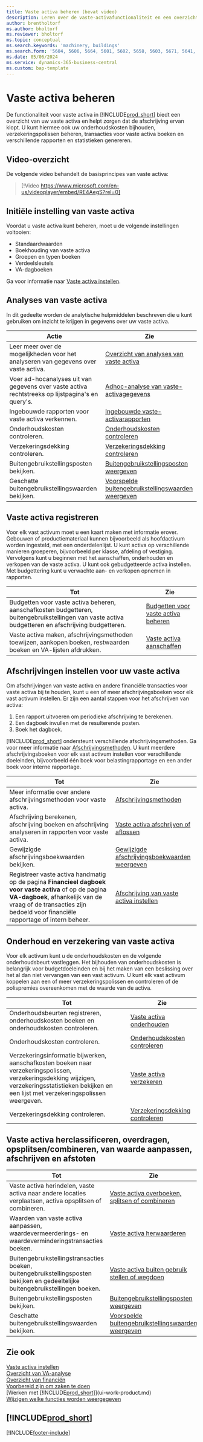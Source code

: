```yaml
---
title: Vaste activa beheren (bevat video)
description: Leren over de vaste-activafunctionaliteit en een overzicht krijgen van hoe u met vaste activa werkt en deze beheert.
author: brentholtorf
ms.author: bholtorf
ms.reviewer: bholtorf
ms.topic: conceptual
ms.search.keywords: 'machinery, buildings'
ms.search.form: '5604, 5606, 5664, 5601, 5602, 5658, 5603, 5671, 5641, 5629, 5633, 5634, 5649, 5622, 5650'
ms.date: 05/06/2024
ms.service: dynamics-365-business-central
ms.custom: bap-template
---
```


# <a name="manage-fixed-assets"></a>Vaste activa beheren

De functionaliteit voor vaste activa in [!INCLUDE[prod_short](includes/prod_short.md)] biedt een overzicht van uw vaste activa en helpt zorgen dat de afschrijving ervan klopt. U kunt hiermee ook uw onderhoudskosten bijhouden, verzekeringspolissen beheren, transacties voor vaste activa boeken en verschillende rapporten en statistieken genereren.

## <a name="video-overview"></a>Video-overzicht

De volgende video behandelt de basisprincipes van vaste activa:

> [!Video https://www.microsoft.com/en-us/videoplayer/embed/RE4AegS?rel=0]

## <a name="initial-setup-of-fixed-assets"></a>Initiële instelling van vaste activa

Voordat u vaste activa kunt beheren, moet u de volgende instellingen voltooien:

- Standaardwaarden
- Boekhouding van vaste activa
- Groepen en typen boeken
- Verdeelsleutels
- VA-dagboeken

Ga voor informatie naar [Vaste activa instellen](fa-setup.md).

## <a name="fixed-assets-analytics"></a>Analyses van vaste activa

In dit gedeelte worden de analytische hulpmiddelen beschreven die u kunt gebruiken om inzicht te krijgen in gegevens over uw vaste activa.

| Actie | Zie |
| --- | --- |
| Leer meer over de mogelijkheden voor het analyseren van gegevens over vaste activa. | [Overzicht van analyses van vaste activa](fa-analytics-overview.md) |
| Voer ad-hocanalyses uit van gegevens over vaste activa rechtstreeks op lijstpagina's en query's. | [Adhoc-analyse van vaste-activagegevens](ad-hoc-analysis-fa.md) |
| Ingebouwde rapporten voor vaste activa verkennen. | [Ingebouwde vaste-activarapporten](fa-reports.md) |
| Onderhoudskosten controleren. | [Onderhoudskosten controleren](fa-how-maintain.md#to-monitor-maintenance-costs)|
| Verzekeringsdekking controleren. | [Verzekeringsdekking controleren](fa-how-insure.md#to-monitor-insurance-coverage) |
| Buitengebruikstellingsposten bekijken. | [Buitengebruikstellingsposten weergeven](fa-how-dispose-retire.md#to-view-disposal-ledger-entries) |
| Geschatte buitengebruikstellingswaarden bekijken. | [Voorspelde buitengebruikstellingswaarden weergeven](fa-how-manage-budgets.md#to-view-projected-disposal-values) |

## <a name="register-fixed-assets"></a>Vaste activa registreren

Voor elk vast activum moet u een kaart maken met informatie erover. Gebouwen of productiemateriaal kunnen bijvoorbeeld als hoofdactivum worden ingesteld, met een onderdelenlijst. U kunt activa op verschillende manieren groeperen, bijvoorbeeld per klasse, afdeling of vestiging. Vervolgens kunt u beginnen met het aanschaffen, onderhouden en verkopen van de vaste activa. U kunt ook gebudgetteerde activa instellen. Met budgettering kunt u verwachte aan- en verkopen opnemen in rapporten.

| Tot  | Zie |
| --- | --- |
| Budgetten voor vaste activa beheren, aanschafkosten budgetteren, buitengebruikstellingen van vaste activa budgetteren en afschrijving budgetteren. |[Budgetten voor vaste activa beheren](fa-how-manage-budgets.md) |
| Vaste activa maken, afschrijvingsmethoden toewijzen, aankopen boeken, restwaarden boeken en VA-lijsten afdrukken. |[Vaste activa aanschaffen](fa-how-acquire.md) |

## <a name="set-up-depreciations-for-your-fixed-assets"></a>Afschrijvingen instellen voor uw vaste activa

Om afschrijvingen van vaste activa en andere financiële transacties voor vaste activa bij te houden, kunt u een of meer afschrijvingsboeken voor elk vast activum instellen. Er zijn een aantal stappen voor het afschrijven van activa:

1. Een rapport uitvoeren om periodieke afschrijving te berekenen.
1. Een dagboek invullen met de resulterende posten.
1. Boek het dagboek.

[!INCLUDE[prod_short](includes/prod_short.md)] ondersteunt verschillende afschrijvingsmethoden. Ga voor meer informatie naar [Afschrijvingsmethoden](fa-depreciation-methods.md). U kunt meerdere afschrijvingsboeken voor elk vast activum instellen voor verschillende doeleinden, bijvoorbeeld één boek voor belastingrapportage en een ander boek voor interne rapportage.

| Tot  | Zie |
| --- | --- |
| Meer informatie over andere afschrijvingsmethoden voor vaste activa. |[Afschrijvingsmethoden](fa-depreciation-methods.md) |
| Afschrijving berekenen, afschrijving boeken en afschrijving analyseren in rapporten voor vaste activa. |[Vaste activa afschrijven of aflossen](fa-how-depreciate-amortize.md) |
| Gewijzigde afschrijvingsboekwaarden bekijken. | [Gewijzigde afschrijvingsboekwaarden weergeven](fa-how-trans-split-combine.md#to-view-changed-depreciation-book-values-due-to-fixed-asset-reclassification) |
| Registreer vaste activa handmatig op de pagina **Financieel dagboek voor vaste activa** of op de pagina **VA-dagboek**, afhankelijk van de vraag of de transacties zijn bedoeld voor financiële rapportage of intern beheer. | [Afschrijving van vaste activa instellen](fa-how-setup-depreciation.md) |

## <a name="fixed-assets-maintenance-and-insurance"></a>Onderhoud en verzekering van vaste activa

Voor elk activum kunt u de onderhoudskosten en de volgende onderhoudsbeurt vastleggen. Het bijhouden van onderhoudskosten is belangrijk voor budgetdoeleinden en bij het maken van een beslissing over het al dan niet vervangen van een vast activum. U kunt elk vast activum koppelen aan een of meer verzekeringspolissen en controleren of de polispremies overeenkomen met de waarde van de activa.

| Tot  | Zie |
| --- | --- |
| Onderhoudsbeurten registreren, onderhoudskosten boeken en onderhoudskosten controleren. |[Vaste activa onderhouden](fa-how-maintain.md) |
| Onderhoudskosten controleren. | [Onderhoudskosten controleren](fa-how-maintain.md#to-monitor-maintenance-costs)|
| Verzekeringsinformatie bijwerken, aanschafkosten boeken naar verzekeringspolissen, verzekeringsdekking wijzigen, verzekeringsstatistieken bekijken en een lijst met verzekeringspolissen weergeven. |[Vaste activa verzekeren](fa-how-insure.md) |
| Verzekeringsdekking controleren. | [Verzekeringsdekking controleren](fa-how-insure.md#to-monitor-insurance-coverage) |

## <a name="reclassify-transfer-split-upcombine-adjust-value-write-down-and-dispose-fixed-assets"></a>Vaste activa herclassificeren, overdragen, opsplitsen/combineren, van waarde aanpassen, afschrijven en afstoten

| Tot  | Zie |
| --- | --- |
| Vaste activa herindelen, vaste activa naar andere locaties verplaatsen, activa opsplitsen of combineren. |[Vaste activa overboeken, splitsen of combineren](fa-how-trans-split-combine.md) |
| Waarden van vaste activa aanpassen, waardevermeerderings- en waardeverminderingstransacties boeken. |[Vaste activa herwaarderen](fa-how-revalue.md) |
| Buitengebruikstellingstransacties boeken, buitengebruikstellingsposten bekijken en gedeeltelijke buitengebruikstellingen boeken. |[Vaste activa buiten gebruik stellen of wegdoen](fa-how-dispose-retire.md) |
| Buitengebruikstellingsposten bekijken. | [Buitengebruikstellingsposten weergeven](fa-how-dispose-retire.md#to-view-disposal-ledger-entries) |
| Geschatte buitengebruikstellingswaarden bekijken. | [Voorspelde buitengebruikstellingswaarden weergeven](fa-how-manage-budgets.md#to-view-projected-disposal-values) |

## <a name="see-also"></a>Zie ook

[Vaste activa instellen](fa-setup.md)  
[Overzicht van VA-analyse](fa-analytics-overview.md)  
[Overzicht van financiën](finance.md)  
[Voorbereid zijn om zaken te doen](ui-get-ready-business.md)  
[Werken met [!INCLUDE[prod_short](includes/prod_short.md)]](ui-work-product.md)  
[Wijzigen welke functies worden weergegeven](ui-experiences.md)  

## [!INCLUDE[prod_short](includes/free_trial_md.md)]  

[!INCLUDE[footer-include](includes/footer-banner.md)]
